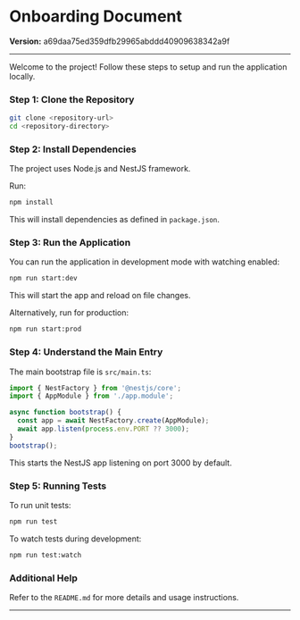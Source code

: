 # Onboarding Document

**Version:** a69daa75ed359dfb29965abddd40909638342a9f

---

Welcome to the project! Follow these steps to setup and run the application locally.

### Step 1: Clone the Repository

```bash
git clone <repository-url>
cd <repository-directory>
```

### Step 2: Install Dependencies

The project uses Node.js and NestJS framework.

Run:

```bash
npm install
```

This will install dependencies as defined in `package.json`.

### Step 3: Run the Application

You can run the application in development mode with watching enabled:

```bash
npm run start:dev
```

This will start the app and reload on file changes.

Alternatively, run for production:

```bash
npm run start:prod
```

### Step 4: Understand the Main Entry

The main bootstrap file is `src/main.ts`:

```typescript
import { NestFactory } from '@nestjs/core';
import { AppModule } from './app.module';

async function bootstrap() {
  const app = await NestFactory.create(AppModule);
  await app.listen(process.env.PORT ?? 3000);
}
bootstrap();
```

This starts the NestJS app listening on port 3000 by default.

### Step 5: Running Tests

To run unit tests:

```bash
npm run test
```

To watch tests during development:

```bash
npm run test:watch
```

### Additional Help

Refer to the `README.md` for more details and usage instructions.

---